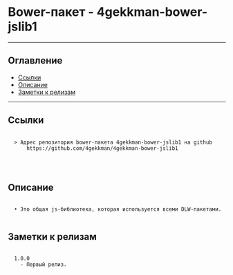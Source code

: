 # Bower-пакет - 4gekkman-bower-jslib1
---
## Оглавление

  - [Ссылки](#link1)
  - [Описание](#link2)
  - [Заметки к релизам](#link100)

---

## Ссылки <a id="link1"></a>
```

  > Адрес репозитория bower-пакета 4gekkman-bower-jslib1 на github
      https://github.com/4gekkman/4gekkman-bower-jslib1

	
			
```

## Описание <a id="link2"></a>
```

  • Это общая js-библиотека, которая используется всеми DLW-пакетами.
 
```
## Заметки к релизам <a id="link100"></a>
```

  1.0.0
    - Первый релиз.

```










